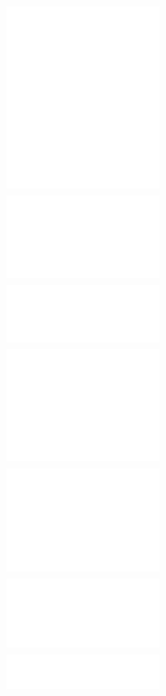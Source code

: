 <p align="center">
  <a href="https://github.com/recurser">
    <img align="center" width="60%" src="./header.svg" />
  </a>

  <a href="https://github.com/recurser?tab=repositories">
    <img align="center" width="60%" src="./repositories.svg" />
  </a>

  <a href="https://github.com/recurser">
    <img align="center" width="60%" src="./acti_comm.svg" />
  </a>

  <a href="https://github.com/recurser">
    <img align="center" width="60%" src="./iso_calender.svg" />
  </a>
</p>

<p align="center">
  <a href="https://github.com/search?l=&o=desc&q=user%3Arecurser+is%3Apr&s=created&type=Issues">
    <img align="center" width="60%" src="./issue_pr_lang.svg" />
  </a>
</p>

<p align="center">
  <a href="https://wakatime.com/@recurser">
    <img align="center" width="60%" src="./wakatime.svg" />
  </a>
</p>

<p align="center">
  <a href="https://github.com/recurser">
    <img align="center" width="60%" src="./github-habits.svg" />
  </a>
</p>

<p align="center">
  <a href="https://github.com/recurser?tab=stars">
    <img align="center" width="60%" src="./recently-starred.svg" />
  </a>
</p>

<p align="center">
  <a href="https://github.com/recurser">
    <img align="center" width="60%" src="./achievements.svg" />
  </a>
</p>

<p align="center">
  <a href="https://github.com/recurser?tab=followers">
    <img align="center" width="60%" src="./followers.svg" />
  </a>
</p>
